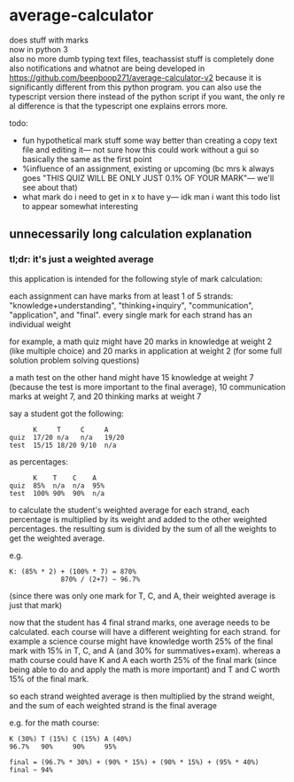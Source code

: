 # average-calculator

does stuff with marks\
now in python 3\
also no more dumb typing text files, teachassist stuff is completely done\
also notifications and whatnot are being developed in https://github.com/beepboop271/average-calculator-v2 because it is significantly different from this python program. you can also use the typescript version there instead of the python script if you want, the only re al difference is that the typescript one explains errors more.

todo:

- fun hypothetical mark stuff some way better than creating a copy text file and editing it— not sure how this could work without a gui so basically the same as the first point
- %influence of an assignment, existing or upcoming (bc mrs k always goes "THIS QUIZ WILL BE ONLY JUST 0.1% OF YOUR MARK"— we'll see about that)
- what mark do i need to get in x to have y— idk man i want this todo list to appear somewhat interesting

## unnecessarily long calculation explanation

### tl;dr: it's just a weighted average

this application is intended for the following style of mark calculation:

each assignment can have marks from at least 1 of 5 strands: "knowledge+understanding", "thinking+inquiry", "communication", "application", and "final". every single mark for each strand has an individual weight

for example, a math quiz might have 20 marks in knowledge at weight 2 (like multiple choice) and 20 marks in application at weight 2 (for some full solution problem solving questions)

a math test on the other hand might have 15 knowledge at weight 7 (because the test is more important to the final average), 10 communication marks at weight 7, and 20 thinking marks at weight 7

say a student got the following:

```
      K     T     C     A
quiz  17/20 n/a   n/a   19/20
test  15/15 18/20 9/10  n/a
```

as percentages:

```
      K    T    C    A
quiz  85%  n/a  n/a  95%
test  100% 90%  90%  n/a
```

to calculate the student's weighted average for each strand, each percentage is multiplied by its weight and added to the other weighted percentages. the resulting sum is divided by the sum of all the weights to get the weighted average.

e.g.

```
K: (85% * 2) + (100% * 7) = 870%
             870% / (2+7) ~ 96.7%
```

(since there was only one mark for T, C, and A, their weighted average is just that mark)

now that the student has 4 final strand marks, one average needs to be calculated. each course will have a different weighting for each strand. for example a science course might have knowledge worth 25% of the final mark with 15% in T, C, and A (and 30% for summatives+exam). whereas a math course could have K and A each worth 25% of the final mark (since being able to do and apply the math is more important) and T and C worth 15% of the final mark.

so each strand weighted average is then multiplied by the strand weight, and the sum of each weighted strand is the final average

e.g. for the math course:

```
K (30%) T (15%) C (15%) A (40%)
96.7%   90%     90%     95%

final = (96.7% * 30%) + (90% * 15%) + (90% * 15%) + (95% * 40%)
final ~ 94%
```
